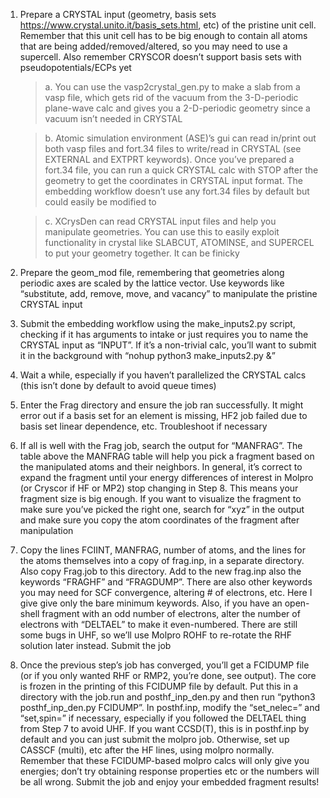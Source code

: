 ﻿1. Prepare a CRYSTAL input (geometry, basis sets https://www.crystal.unito.it/basis_sets.html, etc) of the pristine unit cell. Remember that this unit cell has to be big enough to contain all atoms that are being added/removed/altered, so you may need to use a supercell. Also remember CRYSCOR doesn’t support basis sets with pseudopotentials/ECPs yet
 
      >a. You can use the vasp2crystal_gen.py to make a slab from a vasp file, which gets rid of the vacuum from the 3-D-periodic plane-wave calc and gives you a 2-D-periodic geometry since a vacuum isn’t needed in CRYSTAL

      >b. Atomic simulation environment (ASE)’s gui can read in/print out both vasp files and fort.34 files to write/read in CRYSTAL (see EXTERNAL and EXTPRT keywords). Once you’ve prepared a fort.34 file, you can run a quick CRYSTAL calc with STOP after the geometry to get the coordinates in CRYSTAL input format. The embedding workflow doesn’t use any fort.34 files by default but could easily be modified to

      >c. XCrysDen can read CRYSTAL input files and help you manipulate geometries. You can use this to easily exploit functionality in crystal like SLABCUT, ATOMINSE, and SUPERCEL to put your geometry together. It can be finicky

2. Prepare the geom_mod file, remembering that geometries along periodic axes are scaled by the lattice vector. Use keywords like “substitute, add, remove, move, and vacancy” to manipulate the pristine CRYSTAL input
3. Submit the embedding workflow using the make_inputs2.py script, checking if it has arguments to intake or just requires you to name the CRYSTAL input as “INPUT”. If it’s a non-trivial calc, you’ll want to submit it in the background with “nohup python3 make_inputs2.py &”
4. Wait a while, especially if you haven’t parallelized the CRYSTAL calcs (this isn’t done by default to avoid queue times)
5. Enter the Frag directory and ensure the job ran successfully. It might error out if a basis set for an element is missing, HF2 job failed due to basis set linear dependence, etc. Troubleshoot if necessary
6. If all is well with the Frag job, search the output for “MANFRAG”. The table above the MANFRAG table will help you pick a fragment based on the manipulated atoms and their neighbors. In general, it’s correct to expand the fragment until your energy differences of interest in Molpro (or Cryscor if HF or MP2) stop changing in Step 8. This means your fragment size is big enough. If you want to visualize the fragment to make sure you’ve picked the right one, search for “xyz” in the output and make sure you copy the atom coordinates of the fragment after manipulation
7. Copy the lines FCIINT, MANFRAG, number of atoms, and the lines for the atoms themselves into a copy of frag.inp, in a separate directory. Also copy Frag.job to this directory. Add to the new frag.inp also the keywords “FRAGHF” and “FRAGDUMP”. There are also other keywords you may need for SCF convergence, altering # of electrons, etc. Here I give give only the bare minimum keywords. Also, if you have an open-shell fragment with an odd number of electrons, alter the number of electrons with “DELTAEL” to make it even-numbered. There are still some bugs in UHF, so we’ll use Molpro ROHF to re-rotate the RHF solution later instead. Submit the job
8. Once the previous step’s job has converged, you’ll get a FCIDUMP file (or if you only wanted RHF or RMP2, you’re done, see output). The core is frozen in the printing of this FCIDUMP file by default. Put this in a directory with the job.run and posthf_inp_den.py and then run “python3 posthf_inp_den.py FCIDUMP”. In posthf.inp, modify the “set_nelec=” and “set,spin=” if necessary, especially if you followed the DELTAEL thing from Step 7 to avoid UHF. If you want CCSD(T), this is in posthf.inp by default and you can just submit the molpro job. Otherwise, set up CASSCF (multi), etc after the HF lines, using molpro normally. Remember that these FCIDUMP-based molpro calcs will only give you energies; don’t try obtaining response properties etc or the numbers will be all wrong. Submit the job and enjoy your embedded fragment results!
